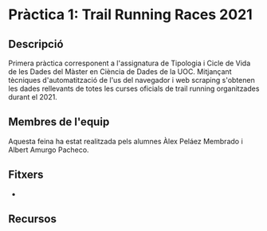 # Pràctica 1: Trail Running Races 2021

## Descripció
Primera pràctica corresponent a l'assignatura de Tipologia i Cicle de Vida de les Dades del Màster en Ciència de Dades de la UOC. Mitjançant tècniques d'automatització de l'us del navegador i web scraping s'obtenen les dades rellevants de totes les curses oficials de trail running organitzades durant el 2021.

## Membres de l'equip
Aquesta feina ha estat realitzada pels alumnes Àlex Peláez Membrado i Albert Amurgo Pacheco.

## Fitxers
- 

## Recursos
